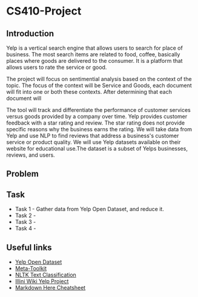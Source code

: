 # CS410-Project

## Introduction
Yelp is a vertical search engine that allows users to search for place of business. The most search items are related to food, coffee, basically places where goods are delivered to the consumer. It is a platform that allows users to rate the service or good.

The project will focus on sentimential analysis based on the context of the topic. The focus of the context will be Service and Goods, each document will fit into one or both these contexts. After determining that each document will


The tool will track and differentiate the performance of customer services versus goods provided by a company over time. Yelp provides customer feedback with a star rating and review. The star rating does not provide specific reasons why the business earns the rating. We will take data from Yelp and use NLP to find reviews that address a business's customer service or product quality.  We will use Yelp datasets available on their website for educational use.The dataset is a subset of Yelps businesses, reviews, and users.

## Problem


## Task
* Task 1 - Gather data from Yelp Open Dataset, and reduce it.
* Task 2 -
* Task 3 -
* Task 4 -

## Useful links
* [Yelp Open Dataset](https://www.yelp.com/dataset)
* [Meta-Toolkit](https://meta-toolkit.org/)
* [NLTK Text Classification](http://text-processing.com/demo/sentiment/)
* [Illini Wiki Yelp Project](https://wiki.illinois.edu/wiki/pages/viewpage.action?spaceKey=timanpub&title=Capstone+design)
* [Markdown Here Cheatsheet](https://github.com/adam-p/markdown-here/wiki/Markdown-Here-Cheatsheet#links)
